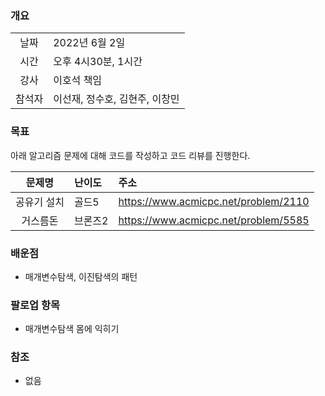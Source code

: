 
### 개요
|  |  |
| :---:  | :--- |
| 날짜 | 2022년 6월 2일 |
| 시간 | 오후 4시30분, 1시간 |
| 강사 | 이호석 책임 |
| 참석자 | 이선재, 정수호, 김현주, 이창민 |

### 목표
아래 알고리즘 문제에 대해 코드를 작성하고 코드 리뷰를 진행한다.

| 문제명 | 난이도 | 주소 |
| :---:  | :--- | :--- |
| 공유기 설치 | 골드5 | https://www.acmicpc.net/problem/2110 |
| 거스름돈 | 브론즈2 | https://www.acmicpc.net/problem/5585 |

### 배운점
+ 매개변수탐색, 이진탐색의 패턴
 
### 팔로업 항목
+ 매개변수탐색 몸에 익히기

### 참조
+ 없음

